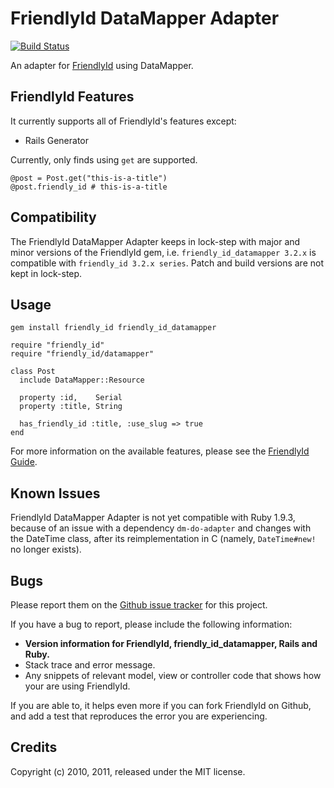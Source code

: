 # FriendlyId DataMapper Adapter

[![Build Status](https://travis-ci.org/myabc/friendly_id_datamapper.png)](http://travis-ci.org/myabc/friendly_id_datamapper)

An adapter for [FriendlyId](http://norman.github.com/friendly_id) using
DataMapper.

## FriendlyId Features

It currently supports all of FriendlyId's features except:

* Rails Generator

Currently, only finds using `get` are supported.

    @post = Post.get("this-is-a-title")
    @post.friendly_id # this-is-a-title

## Compatibility

The FriendlyId DataMapper Adapter keeps in lock-step with major and minor
versions of the FriendlyId gem, i.e. `friendly_id_datamapper 3.2.x` is
compatible with `friendly_id 3.2.x series`. Patch and build versions are not
kept in lock-step.

## Usage

    gem install friendly_id friendly_id_datamapper

    require "friendly_id"
    require "friendly_id/datamapper"

    class Post
      include DataMapper::Resource

      property :id,    Serial
      property :title, String

      has_friendly_id :title, :use_slug => true
    end


For more information on the available features, please see the
[FriendlyId Guide](http://norman.github.com/friendly_id/file.Guide.html).

## Known Issues

FriendlyId DataMapper Adapter is not yet compatible with Ruby 1.9.3, because of
an issue with a dependency `dm-do-adapter` and changes with the DateTime class,
after its reimplementation in C (namely, `DateTime#new!` no longer exists).

## Bugs

Please report them on the [Github issue tracker](http://github.com/myabc/friendly_id_datamapper/issues)
for this project.

If you have a bug to report, please include the following information:

* **Version information for FriendlyId, friendly_id_datamapper, Rails and Ruby.**
* Stack trace and error message.
* Any snippets of relevant model, view or controller code that shows how your
  are using FriendlyId.

If you are able to, it helps even more if you can fork FriendlyId on Github,
and add a test that reproduces the error you are experiencing.

## Credits

Copyright (c) 2010, 2011, released under the MIT license.
